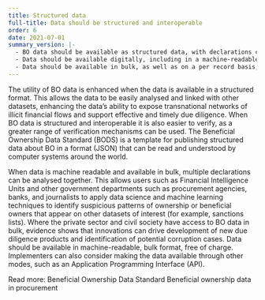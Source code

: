 ```yaml
---
title: Structured data
full-title: Data should be structured and interoperable
order: 6
date: 2021-07-01
summary_version: |-
  - BO data should be available as structured data, with declarations conforming to a specified data model or template.
  - Data should be available digitally, including in a machine-readable format.
  - Data should be available in bulk, as well as on a per record basis, free of charge.
---
```


The utility of BO data is enhanced when the data is available in a structured format. This allows the data to be easily analysed and linked with other datasets, enhancing the data’s ability to expose transnational networks of illicit financial flows and support effective and timely due diligence. When BO data is structured and interoperable it is also easier to verify, as a greater range of verification mechanisms can be used. The Beneficial Ownership Data Standard (BODS) is a template for publishing structured data about BO in a format (JSON) that can be read and understood by computer systems around the world.

When data is machine readable and available in bulk, multiple declarations can be analysed together. This allows users such as Financial Intelligence Units and other government departments such as procurement agencies, banks, and journalists to apply data science and machine learning techniques to identify suspicious patterns of ownership or beneficial owners that appear on other datasets of interest (for example, sanctions lists). Where the private sector and civil society have access to BO data in bulk, evidence shows that innovations can drive development of new due diligence products and identification of potential corruption cases. Data should be available in machine-readable, bulk format, free of charge. Implementers can also consider making the data available through other modes, such as an Application Programming Interface (API).

Read more:
Beneficial Ownership Data Standard
Beneficial ownership data in procurement